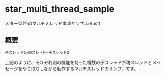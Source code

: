 # star_multi_thread_sample
スター型(?)のマルチスレッド実装サンプル(Rust)

## 概要
```
子スレッド1⇔親スレッド⇔子スレッド2
```
上記のように、それぞれ別の機能を持った複数の子スレッドが親スレッドとメッセージをやり取りしながら動作するマルチスレッドのサンプルです。